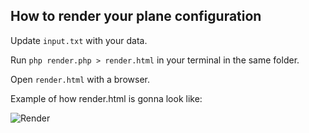 ## How to render your plane configuration

Update `input.txt` with your data.

Run `php render.php > render.html` in your terminal in the same folder.

Open `render.html` with a browser.

Example of how render.html is gonna look like:

![Render](/render.png "Render")